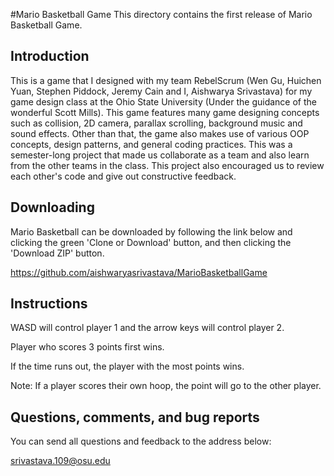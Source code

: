 #Mario Basketball Game
This directory contains the first release of Mario Basketball Game.

Introduction
------------

This is a game that I designed with my team RebelScrum (Wen Gu, Huichen Yuan, Stephen Piddock, Jeremy Cain and I, Aishwarya Srivastava) for my game design class at the Ohio State University (Under the guidance of the wonderful Scott Mills). This game features many game designing concepts such as collision, 2D camera, parallax scrolling, background music and sound effects. Other than that, the game also makes use of various OOP concepts, design patterns, and general coding practices. This was a semester-long project that made us collaborate as a team and also learn from the other teams in the class. This project also encouraged us to review each other's code and give out constructive feedback.

Downloading
-----------

Mario Basketball can be downloaded by following the link below and clicking the green 'Clone or Download' button, and then clicking the 'Download ZIP' button.

  https://github.com/aishwaryasrivastava/MarioBasketballGame
  
Instructions
------------

WASD will control player 1 and the arrow keys will control player 2. 

Player who scores 3 points first wins. 

If the time runs out, the player with the most points wins. 

Note: If a player scores their own hoop, the point will go to the other player. 


Questions, comments, and bug reports
------------------------------------

You can send all questions and feedback to the address below:

  srivastava.109@osu.edu


